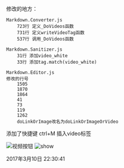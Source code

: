 修改的地方：
	
	Markdown.Converter.js
		723行 定义_DoVideos函数
		731行 定义writeVideoTag函数
		537行 调用_DoVideos函数

	Markdown.Sanitizer.js
		31行 添加video_white
		33行 添加tag.match(video_white)

	Markdown.Editor.js
	修改的行号
		1505
		1870
		1864
		41
		73
		119
		1262
		doLinkOrImage改名为doLinkOrImageOrVideo

添加了快捷键 ctrl+M 插入video标签

![视频按钮](https://github.com/JYFiaueng/pagedown/blob/master/resources/videobutton.png)
![show](https://github.com/JYFiaueng/pagedown/blob/master/resources/show.png)

2017年3月10日 22:30:41
